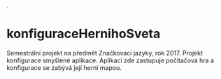 .
# konfiguraceHernihoSveta
Semestrální projekt na předmět Značkovací jazyky, rok 2017.
Projekt konfigurace smyšlené aplikace. Aplikaci zde zastupuje počítačová hra a konfigurace se zabývá její herní mapou.
